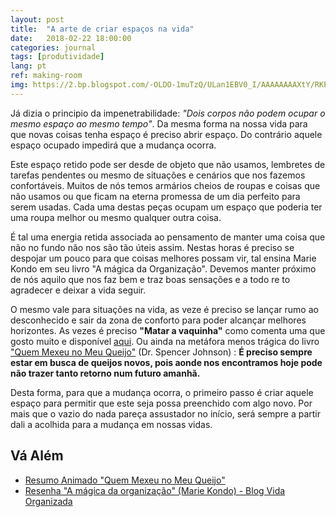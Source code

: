 ```yaml
---
layout: post
title:  "A arte de criar espaços na vida"
date:   2018-02-22 18:00:00
categories: journal
tags: [produtividade]
lang: pt
ref: making-room
img: https://2.bp.blogspot.com/-OLDO-1muTzQ/ULan1EBV0_I/AAAAAAAAXtY/RKPgVskSYEQ/s1600/lei+de+newtonblog.jpg
---
```


Já dizia o principio da impenetrabilidade: _"Dois corpos não podem ocupar o mesmo espaço ao mesmo tempo"_. Da mesma forma na nossa vida para que novas coisas tenha espaço é preciso abrir espaço. Do contrário aquele espaço ocupado impedirá que a mudança ocorra.

Este espaço retido pode ser desde de objeto que não usamos, lembretes de tarefas pendentes ou mesmo de situações e cenários que nos fazemos confortáveis. Muitos de nós temos armários cheios de roupas e coisas que não usamos ou que ficam na eterna promessa de um dia perfeito para serem usadas. Cada uma destas peças ocupam um espaço que poderia ter uma roupa melhor ou mesmo qualquer outra coisa.

É tal uma energia retida associada ao pensamento de manter uma coisa que não no fundo não nos são tão úteis assim. Nestas horas é preciso se despojar um pouco para que coisas melhores possam vir, tal ensina Marie Kondo em seu livro "A mágica da Organização". Devemos manter próximo de nós aquilo que nos faz bem e traz boas sensações e a todo re to agradecer e deixar a vida seguir.

O mesmo vale para situações na vida, as veze é preciso se lançar rumo ao desconhecido e sair da zona de conforto para poder alcançar melhores horizontes. As vezes é preciso **"Matar a vaquinha"** como comenta uma que gosto muito e disponível [aqui](https://www.pensador.com/frase/MTQyNzE4MA/). Ou ainda na metáfora menos trágica do livro ["Quem Mexeu no Meu Queijo"](https://pt.wikipedia.org/wiki/Quem_Mexeu_no_Meu_Queijo%3F) (Dr. Spencer Johnson) : **É preciso sempre estar em busca de queijos novos, pois aonde nos encontramos hoje pode não trazer tanto retorno num futuro amanhã.**

Desta forma, para que a mudança ocorra, o primeiro passo é criar aquele espaço para permitir que este seja possa preenchido com algo novo. Por mais que o vazio do nada pareça assustador no início, será sempre a partir dali a acolhida para a mudança em nossas vidas.

## Vá Além

  * [Resumo Animado "Quem Mexeu no Meu Queijo"](https://www.youtube.com/watch?v=wqsBSQ_Wq48)
  * [Resenha "A mágica da organização" (Marie Kondo) - Blog Vida Organizada](https://vidaorganizada.com/2015/05/20/resenha-a-magica-da-arrumacao-marie-kondo/)
